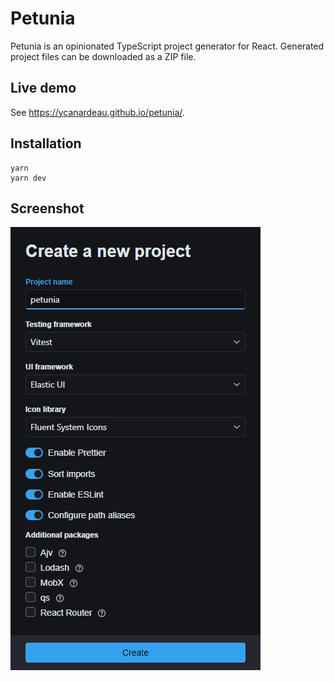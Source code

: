# Petunia

Petunia is an opinionated TypeScript project generator for React. Generated project files can be downloaded as a ZIP file.

## Live demo

See https://ycanardeau.github.io/petunia/.

## Installation

```
yarn
yarn dev
```

## Screenshot

![Create a new project](docs/create-new-project.png)
